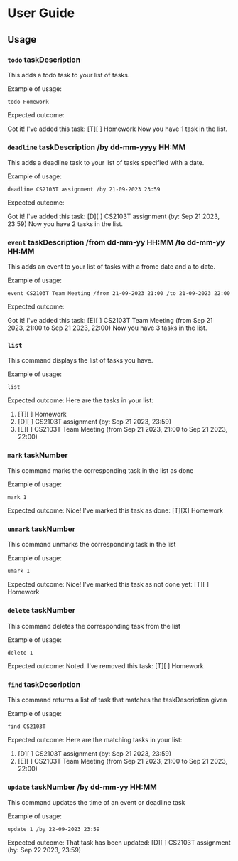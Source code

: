 # User Guide


## Usage

### `todo` taskDescription

This adds a todo task to your list of tasks.

Example of usage: 

`todo Homework`

Expected outcome:

Got it! I've added this task:
[T][ ] Homework
Now you have 1 task in the list.


### `deadline` taskDescription /by dd-mm-yyyy HH:MM

This adds a deadline task to your list of tasks specified with a date.

Example of usage: 

`deadline CS2103T assignment /by 21-09-2023 23:59`

Expected outcome:

Got it! I've added this task:
[D][ ] CS2103T assignment (by: Sep 21 2023, 23:59)
Now you have 2 tasks in the list.


### `event` taskDescription /from dd-mm-yy HH:MM /to dd-mm-yy HH:MM

This adds an event to your list of tasks with a frome date and a to date.

Example of usage: 

`event CS2103T Team Meeting /from 21-09-2023 21:00 /to 21-09-2023 22:00`

Expected outcome:

Got it! I've added this task:
[E][ ] CS2103T Team Meeting (from Sep 21 2023, 21:00 to Sep 21 2023, 22:00)
Now you have 3 tasks in the list.


### `list`

This command displays the list of tasks you have.

Example of usage: 

`list`

Expected outcome:
Here are the tasks in your list:
1. [T][ ] Homework
2. [D][ ] CS2103T assignment (by: Sep 21 2023, 23:59)
3. [E][ ] CS2103T Team Meeting (from Sep 21 2023, 21:00 to Sep 21 2023, 22:00)


### `mark` taskNumber

This command marks the corresponding task in the list as done

Example of usage: 

`mark 1`

Expected outcome:
Nice! I've marked this task as done:
[T][X] Homework


### `unmark` taskNumber

This command unmarks the corresponding task in the list

Example of usage: 

`umark 1`

Expected outcome:
Nice! I've marked this task as not done yet:
[T][ ] Homework


### `delete` taskNumber

This command deletes the corresponding task from the list

Example of usage: 

`delete 1`

Expected outcome:
Noted. I've removed this task:
[T][ ] Homework


### `find` taskDescription

This command returns a list of task that matches the taskDescription given

Example of usage: 

`find CS2103T`

Expected outcome:
Here are the matching tasks in your list:
1. [D][ ] CS2103T assignment (by: Sep 21 2023, 23:59)
2. [E][ ] CS2103T Team Meeting (from Sep 21 2023, 21:00 to Sep 21 2023, 22:00)


### `update` taskNumber /by dd-mm-yy HH:MM

This command updates the time of an event or deadline task

Example of usage: 

`update 1 /by 22-09-2023 23:59`

Expected outcome:
That task has been updated:
[D][ ] CS2103T assignment (by: Sep 22 2023, 23:59)
